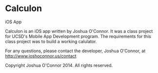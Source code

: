 # Calculon
iOS App

Calculon is an iOS app written by Joshua O'Connor. It was a class project for UCSD's Mobile App Development program. The requirements for this class project was to build a working calulator.

For any questions, please contact the developer, Joshua O'Connor, at http://www.joshoconnor.us/contact

Copyright Joshua O'Connor 2014. All rights reserved.
